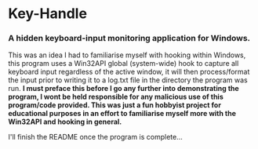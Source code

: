Key-Handle
==========
### A hidden keyboard-input monitoring application for Windows.

This was an idea I had to familiarise myself with hooking within Windows, this program uses a Win32API global (system-wide) hook to capture all keyboard input regardless of the active window, it will then process/format the input prior to writing it to a log.txt file in the directory the program was run. **I must preface this before I go any further into demonstrating the program, I wont be held responsible for any malicious use of this program/code provided. This was just a fun hobbyist project for educational purposes in an effort to familiarise myself more with the Win32API and hooking in general.**

I'll finish the README once the program is complete...
